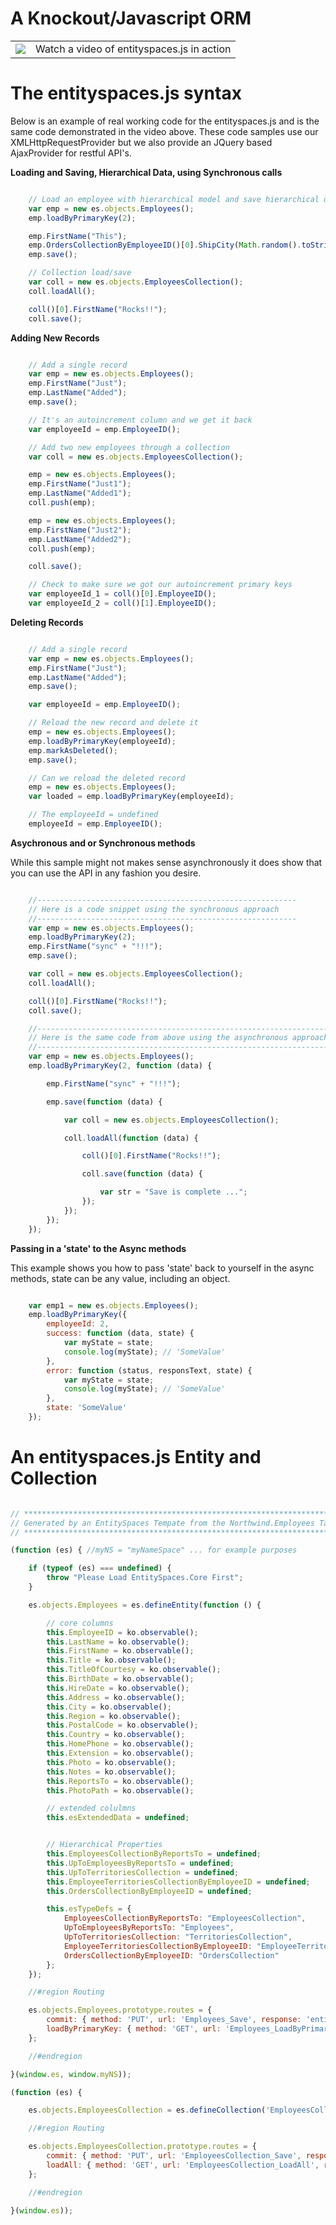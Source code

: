 A Knockout/Javascript ORM
============================================

<table border="0">
    <tr>
        <td>
            <a href="http://www.entityspaces.net/developer/Videos/entityspaces_js/entityspaces_js_cool.html" target="new"><img src="http://www.entityspaces.net/downloads/video.png"></a>
        </td>
        <td>
            Watch a video of entityspaces.js in action
        </td>
    </tr>
</table>

The entityspaces.js syntax
============================================

Below is an example of real working code for the entityspaces.js and is the same code demonstrated in the video above. These code samples use our XMLHttpRequestProvider but we also provide an JQuery based AjaxProvider for restful API's.

**Loading and Saving, Hierarchical Data, using Synchronous calls**

````javascript

    // Load an employee with hierarchical model and save hierarchical data back to the server
    var emp = new es.objects.Employees();
    emp.loadByPrimaryKey(2);

    emp.FirstName("This");
    emp.OrdersCollectionByEmployeeID()[0].ShipCity(Math.random().toString().substr(0, 4));
    emp.save();

    // Collection load/save
    var coll = new es.objects.EmployeesCollection();
    coll.loadAll();

    coll()[0].FirstName("Rocks!!");
    coll.save();
````

**Adding New Records**

````javascript

    // Add a single record
    var emp = new es.objects.Employees();
    emp.FirstName("Just");
    emp.LastName("Added");
    emp.save();

    // It's an autoincrement column and we get it back
    var employeeId = emp.EmployeeID();

    // Add two new employees through a collection
    var coll = new es.objects.EmployeesCollection();

    emp = new es.objects.Employees();
    emp.FirstName("Just1");
    emp.LastName("Added1");
    coll.push(emp);

    emp = new es.objects.Employees();
    emp.FirstName("Just2");
    emp.LastName("Added2");
    coll.push(emp);

    coll.save();

    // Check to make sure we got our autoincrement primary keys
    var employeeId_1 = coll()[0].EmployeeID();
    var employeeId_2 = coll()[1].EmployeeID();
````

**Deleting Records**

````javascript

    // Add a single record
    var emp = new es.objects.Employees();
    emp.FirstName("Just");
    emp.LastName("Added");
    emp.save();

    var employeeId = emp.EmployeeID();

    // Reload the new record and delete it
    emp = new es.objects.Employees();
    emp.loadByPrimaryKey(employeeId);
    emp.markAsDeleted();
    emp.save();

    // Can we reload the deleted record
    emp = new es.objects.Employees();
    var loaded = emp.loadByPrimaryKey(employeeId);

    // The employeeId = undefined
    employeeId = emp.EmployeeID();
````

**Asychronous and or Synchronous methods**

While this sample might not makes sense asynchronously it does show that you can use the API in any fashion you desire.

````javascript

    //----------------------------------------------------------
    // Here is a code snippet using the synchronous approach
    //----------------------------------------------------------
    var emp = new es.objects.Employees();
    emp.loadByPrimaryKey(2);
    emp.FirstName("sync" + "!!!");
    emp.save();

    var coll = new es.objects.EmployeesCollection();
    coll.loadAll();

    coll()[0].FirstName("Rocks!!");
    coll.save();

    //-----------------------------------------------------------------
    // Here is the same code from above using the asynchronous approach
    //-----------------------------------------------------------------
    var emp = new es.objects.Employees();
    emp.loadByPrimaryKey(2, function (data) {

        emp.FirstName("sync" + "!!!");

        emp.save(function (data) {

            var coll = new es.objects.EmployeesCollection();

            coll.loadAll(function (data) {

                coll()[0].FirstName("Rocks!!");

                coll.save(function (data) {

                    var str = "Save is complete ...";
                });
            });
        });
    });
````
**Passing in a 'state' to the Async methods**

This example shows you how to pass 'state' back to yourself in the async methods, state can be any value, including an object.

````javascript

    var emp1 = new es.objects.Employees();
    emp.loadByPrimaryKey({ 
        employeeId: 2, 
        success: function (data, state) {
            var myState = state;
            console.log(myState); // 'SomeValue'
        }, 
        error: function (status, responsText, state) {
            var myState = state;
            console.log(myState); // 'SomeValue'
        }, 
        state: 'SomeValue' 
    });
````

An entityspaces.js Entity and Collection
============================================

````javascript

// *************************************************************************
// Generated by an EntitySpaces Tempate from the Northwind.Employees Table
// *************************************************************************

(function (es) { //myNS = "myNameSpace" ... for example purposes

    if (typeof (es) === undefined) {
        throw "Please Load EntitySpaces.Core First";
    }

    es.objects.Employees = es.defineEntity(function () {

        // core columns
        this.EmployeeID = ko.observable();
        this.LastName = ko.observable();
        this.FirstName = ko.observable();
        this.Title = ko.observable();
        this.TitleOfCourtesy = ko.observable();
        this.BirthDate = ko.observable();
        this.HireDate = ko.observable();
        this.Address = ko.observable();
        this.City = ko.observable();
        this.Region = ko.observable();
        this.PostalCode = ko.observable();
        this.Country = ko.observable();
        this.HomePhone = ko.observable();
        this.Extension = ko.observable();
        this.Photo = ko.observable();
        this.Notes = ko.observable();
        this.ReportsTo = ko.observable();
        this.PhotoPath = ko.observable();

        // extended colulmns
        this.esExtendedData = undefined;


        // Hierarchical Properties
        this.EmployeesCollectionByReportsTo = undefined;
        this.UpToEmployeesByReportsTo = undefined;
        this.UpToTerritoriesCollection = undefined;
        this.EmployeeTerritoriesCollectionByEmployeeID = undefined;
        this.OrdersCollectionByEmployeeID = undefined;

        this.esTypeDefs = {
            EmployeesCollectionByReportsTo: "EmployeesCollection",
            UpToEmployeesByReportsTo: "Employees",
            UpToTerritoriesCollection: "TerritoriesCollection",
            EmployeeTerritoriesCollectionByEmployeeID: "EmployeeTerritoriesCollection",
            OrdersCollectionByEmployeeID: "OrdersCollection"
        };
    });

    //#region Routing

    es.objects.Employees.prototype.routes = {
        commit: { method: 'PUT', url: 'Employees_Save', response: 'entity' },
        loadByPrimaryKey: { method: 'GET', url: 'Employees_LoadByPrimaryKey', response: 'entity' }
    };

    //#endregion

}(window.es, window.myNS));

(function (es) {

    es.objects.EmployeesCollection = es.defineCollection('EmployeesCollection', 'Employees');

    //#region Routing

    es.objects.EmployeesCollection.prototype.routes = {
        commit: { method: 'PUT', url: 'EmployeesCollection_Save', response: 'collection' },
        loadAll: { method: 'GET', url: 'EmployeesCollection_LoadAll', response: 'collection' }
    };

    //#endregion

}(window.es));
````